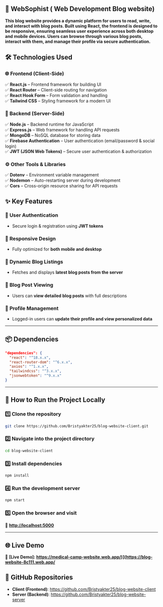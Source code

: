 ## 📝 WebSophist ( Web Development Blog website)  

**This blog website provides a dynamic platform for users to read, write, and interact with blog posts. Built using React, the frontend is designed to be responsive, ensuring seamless user experience across both desktop and mobile devices. Users can browse through various blog posts, interact with them, and manage their profile via secure authentication.**


## 🛠️ Technologies Used  

### 🌐 **Frontend (Client-Side)**  
✅ **React.js** – Frontend framework for building UI  
✅ **React Router** – Client-side routing for navigation  
✅ **React Hook Form** – Form validation and handling  
✅ **Tailwind CSS** – Styling framework for a modern UI  

### 🔗 **Backend (Server-Side)**  
✅ **Node.js** – Backend runtime for JavaScript  
✅ **Express.js** – Web framework for handling API requests  
✅ **MongoDB** – NoSQL database for storing data  
✅ **Firebase Authentication** – User authentication (email/password & social login)  
✅ **JWT (JSON Web Tokens)** – Secure user authentication & authorization  
 
### ⚙️ **Other Tools & Libraries**  
✅ **Dotenv** – Environment variable management  
✅ **Nodemon** – Auto-restarting server during development  
✅ **Cors** – Cross-origin resource sharing for API requests

## ✨ Key Features  

### 🔐 **User Authentication**  
- Secure login & registration using **JWT tokens**  

### 📱 **Responsive Design**  
- Fully optimized for **both mobile and desktop**  

### 📰 **Dynamic Blog Listings**  
- Fetches and displays **latest blog posts from the server**  

### 📖 **Blog Post Viewing**  
- Users can **view detailed blog posts** with full descriptions  

### 👤 **Profile Management**  
- Logged-in users can **update their profile and view personalized data**  

---

## 📦 Dependencies  

```json
"dependencies": {
  "react": "^18.x.x",
  "react-router-dom": "^6.x.x",
  "axios": "^1.x.x",
  "tailwindcss": "^3.x.x",
  "jsonwebtoken": "^9.x.x"
}
```

---

## 🚀 How to Run the Project Locally  

### 1️⃣ Clone the repository  
```sh
git clone https://github.com/Bristyakter25/blog-website-client.git
```

### 2️⃣ Navigate into the project directory  
```sh
cd blog-website-client
```

### 3️⃣ Install dependencies  
```sh
npm install
```

### 4️⃣ Run the development server  
```sh
npm start
```

### 5️⃣ Open the browser and visit  
🔗 **[http://localhost:5000](http://localhost:5000)**  

---

## 🌐 Live Demo  
🔗 **[Live Demo]: https://medical-camp-website.web.app/)](https://blog-website-8c111.web.app/** 

## 📂 GitHub Repositories  
- **Client (Frontend)**: https://github.com/Bristyakter25/blog-website-client
- **Server (Backend)**: https://github.com/Bristyakter25/blog-website-server



 
